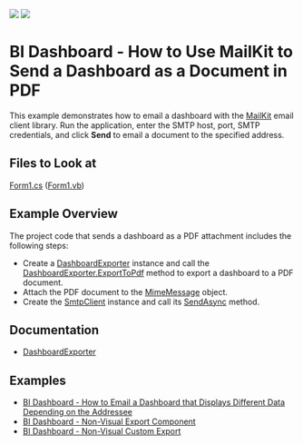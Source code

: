 <!-- default badges list -->
[![](https://img.shields.io/badge/Open_in_DevExpress_Support_Center-FF7200?style=flat-square&logo=DevExpress&logoColor=white)](https://supportcenter.devexpress.com/ticket/details/T1062073)
[![](https://img.shields.io/badge/📖_How_to_use_DevExpress_Examples-e9f6fc?style=flat-square)](https://docs.devexpress.com/GeneralInformation/403183)
<!-- default badges end -->

# BI Dashboard - How to Use MailKit to Send a Dashboard as a Document in PDF

This example demonstrates how to email a dashboard with the [MailKit](https://github.com/jstedfast/MailKit) email client library. Run the application, enter the SMTP host, port, SMTP credentials, and click **Send** to email a document to the specified address.

## Files to Look at

[Form1.cs](./CS/SimpleMailExport/Form1.cs) ([Form1.vb](./VB/SimpleMailExport/Form1.vb))

## Example Overview


The project code that sends a dashboard as a PDF attachment includes the following steps:

- Create a [DashboardExporter](https://docs.devexpress.com/Dashboard/DevExpress.DashboardCommon.DashboardExporter) instance and call the [DashboardExporter.ExportToPdf](https://docs.devexpress.com/Dashboard/DevExpress.DashboardCommon.DashboardExporter.ExportToPdf(Dashboard--Stream--Nullable-Size---DashboardState--DashboardPdfExportOptions)) method to export a dashboard to a PDF document.
- Attach the PDF document to the [MimeMessage](http://www.mimekit.net/docs/html/T_MimeKit_MimeMessage.htm) object.
- Create the [SmtpClient](http://www.mimekit.net/docs/html/T_MailKit_Net_Smtp_SmtpClient.htm) instance and call its [SendAsync](http://www.mimekit.net/docs/html/M_MailKit_MailTransport_SendAsync_3.htm) method.

## Documentation

- [DashboardExporter](https://docs.devexpress.com/Dashboard/DevExpress.DashboardCommon.DashboardExporter)

## Examples
-  [BI Dashboard - How to Email a Dashboard that Displays Different Data Depending on the Addressee](https://github.com/DevExpress-Examples/bi-dashboard-mailkit-export-console-app)
-  [BI Dashboard - Non-Visual Export Component](https://github.com/DevExpress-Examples/bi-dashboard-non-visual-exporter)
- [BI Dashboard - Non-Visual Custom Export](https://github.com/DevExpress-Examples/bi-dashboard-non-visual-custom-export)
